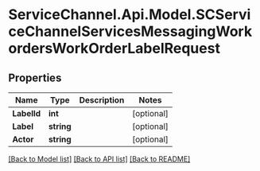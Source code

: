 # ServiceChannel.Api.Model.SCServiceChannelServicesMessagingWorkordersWorkOrderLabelRequest

## Properties

Name | Type | Description | Notes
------------ | ------------- | ------------- | -------------
**LabelId** | **int** |  | [optional] 
**Label** | **string** |  | [optional] 
**Actor** | **string** |  | [optional] 

[[Back to Model list]](../README.md#documentation-for-models) [[Back to API list]](../README.md#documentation-for-api-endpoints) [[Back to README]](../README.md)

